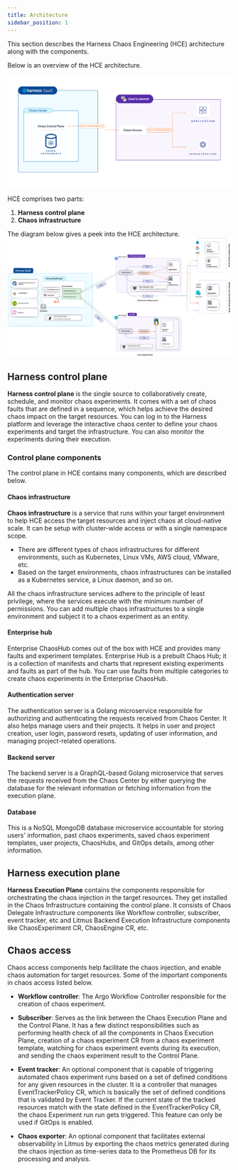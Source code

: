 ```yaml
---
title: Architecture
sidebar_position: 1
---
```

This section describes the Harness Chaos Engineering (HCE) architecture along with the components. 

Below is an overview of the HCE architecture.

![Overview](./static/architecture/overview.png)

HCE comprises two parts:

1. **Harness control plane**
2. **Chaos infrastructure**

The diagram below gives a peek into the HCE architecture.
![Architecture](./static/architecture/HCE-architecture.png)

## Harness control plane

**Harness control plane** is the single source to collaboratively create, schedule, and monitor chaos experiments. It comes with a set of chaos faults that are defined in a sequence, which helps achieve the desired chaos impact on the target resources. You can log in to the Harness platform and leverage the interactive chaos center to define your chaos experiments and target the infrastructure. You can also monitor the experiments during their execution.

### Control plane components

The control plane in HCE contains many components, which are described below. 

#### Chaos infrastructure

**Chaos infrastructure** is a service that runs within your target environment to help HCE access the target resources and inject chaos at cloud-native scale. It can be setup with cluster-wide access or with a single namespace scope.

- There are different types of chaos infrastructures for different environments, such as Kubernetes, Linux VMs, AWS cloud, VMware, etc.
- Based on the target environments, chaos infrastructures can be installed as a Kubernetes service, a Linux daemon, and so on.

All the chaos infrastructure services adhere to the principle of least privilege, where the services execute with the minimum number of permissions. You can add multiple chaos infrastructures to a single environment and subject it to a chaos experiment as an entity.

#### Enterprise hub

Enterprise ChaosHub comes out of the box with HCE and provides many faults and experiment templates. Enterprise Hub is a prebuilt Chaos Hub; it is a collection of manifests and charts that represent existing experiments and faults as part of the hub. You can use faults from multiple categories to create chaos experiments in the Enterprise ChaosHub.

#### Authentication server

The authentication server is a Golang microservice responsible for authorizing and authenticating the requests received from Chaos Center. It also helps manage users and their projects. It helps in user and project creation, user login, password resets, updating of user information, and managing project-related operations.

#### Backend server

The backend server is a GraphQL-based Golang microservice that serves the requests received from the Chaos Center by either querying the database for the relevant information or fetching information from the execution plane.

#### Database

This is a NoSQL MongoDB database microservice accountable for storing users' information, past chaos experiments, saved chaos experiment templates, user projects, ChaosHubs, and GitOps details, among other information.

## Harness execution plane

**Harness Execution Plane** contains the components responsible for orchestrating the chaos injection in the target resources. They get installed in the Chaos Infrastructure containing the control plane. It consists of Chaos Delegate Infrastructure components like Workflow controller, subscriber, event tracker, etc and Litmus Backend Execution Infrastructure components like ChaosExperiment CR, ChaosEngine CR, etc.

## Chaos access

Chaos access components help facilitate the chaos injection, and enable chaos automation for target resources. Some of the important components in chaos access listed below.

- **Workflow controller**: The Argo Workflow Controller responsible for the creation of chaos experiment.

- **Subscriber**: Serves as the link between the Chaos Execution Plane and the Control Plane. It has a few distinct responsibilities such as performing health check of all the components in Chaos Execution Plane, creation of a chaos experiment CR from a chaos experiment template, watching for chaos experiment events during its execution, and sending the chaos experiment result to the Control Plane.

- **Event tracker**: An optional component that is capable of triggering automated chaos experiment runs based on a set of defined conditions for any given resources in the cluster. It is a controller that manages EventTrackerPolicy CR, which is basically the set of defined conditions that is validated by Event Tracker. If the current state of the tracked resources match with the state defined in the EventTrackerPolicy CR, the chaos Experiment run run gets triggered. This feature can only be used if GitOps is enabled.

- **Chaos exporter**: An optional component that facilitates external observability in Litmus by exporting the chaos metrics generated during the chaos injection as time-series data to the Prometheus DB for its processing and analysis.
